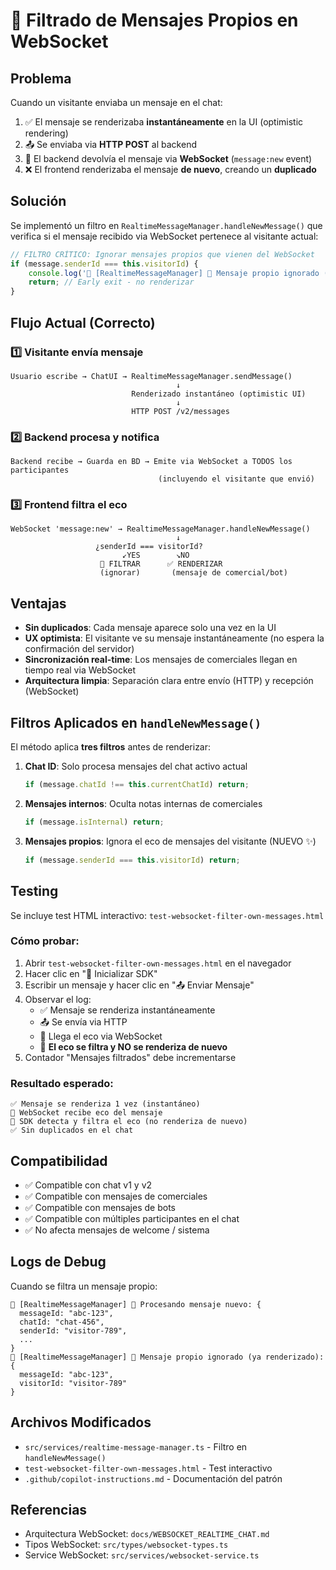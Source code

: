 # 🚫 Filtrado de Mensajes Propios en WebSocket

## Problema

Cuando un visitante enviaba un mensaje en el chat:

1. ✅ El mensaje se renderizaba **instantáneamente** en la UI (optimistic rendering)
2. 📤 Se enviaba via **HTTP POST** al backend
3. 📡 El backend devolvía el mensaje via **WebSocket** (`message:new` event)
4. ❌ El frontend renderizaba el mensaje **de nuevo**, creando un **duplicado**

## Solución

Se implementó un filtro en `RealtimeMessageManager.handleNewMessage()` que verifica si el mensaje recibido via WebSocket pertenece al visitante actual:

```typescript
// FILTRO CRÍTICO: Ignorar mensajes propios que vienen del WebSocket
if (message.senderId === this.visitorId) {
    console.log('💬 [RealtimeMessageManager] 🚫 Mensaje propio ignorado (ya renderizado)');
    return; // Early exit - no renderizar
}
```

## Flujo Actual (Correcto)

### 1️⃣ Visitante envía mensaje
```
Usuario escribe → ChatUI → RealtimeMessageManager.sendMessage()
                                     ↓
                           Renderizado instantáneo (optimistic UI)
                                     ↓
                           HTTP POST /v2/messages
```

### 2️⃣ Backend procesa y notifica
```
Backend recibe → Guarda en BD → Emite via WebSocket a TODOS los participantes
                                 (incluyendo el visitante que envió)
```

### 3️⃣ Frontend filtra el eco
```
WebSocket 'message:new' → RealtimeMessageManager.handleNewMessage()
                                     ↓
                   ¿senderId === visitorId? 
                         ↙YES        ↘NO
                    🚫 FILTRAR      ✅ RENDERIZAR
                    (ignorar)       (mensaje de comercial/bot)
```

## Ventajas

- **Sin duplicados**: Cada mensaje aparece solo una vez en la UI
- **UX optimista**: El visitante ve su mensaje instantáneamente (no espera la confirmación del servidor)
- **Sincronización real-time**: Los mensajes de comerciales llegan en tiempo real via WebSocket
- **Arquitectura limpia**: Separación clara entre envío (HTTP) y recepción (WebSocket)

## Filtros Aplicados en `handleNewMessage()`

El método aplica **tres filtros** antes de renderizar:

1. **Chat ID**: Solo procesa mensajes del chat activo actual
   ```typescript
   if (message.chatId !== this.currentChatId) return;
   ```

2. **Mensajes internos**: Oculta notas internas de comerciales
   ```typescript
   if (message.isInternal) return;
   ```

3. **Mensajes propios**: Ignora el eco de mensajes del visitante (NUEVO ✨)
   ```typescript
   if (message.senderId === this.visitorId) return;
   ```

## Testing

Se incluye test HTML interactivo: `test-websocket-filter-own-messages.html`

### Cómo probar:

1. Abrir `test-websocket-filter-own-messages.html` en el navegador
2. Hacer clic en "🚀 Inicializar SDK"
3. Escribir un mensaje y hacer clic en "📤 Enviar Mensaje"
4. Observar el log:
   - ✅ Mensaje se renderiza instantáneamente
   - 📤 Se envía via HTTP
   - 📡 Llega el eco via WebSocket
   - 🚫 **El eco se filtra y NO se renderiza de nuevo**
5. Contador "Mensajes filtrados" debe incrementarse

### Resultado esperado:

```
✅ Mensaje se renderiza 1 vez (instantáneo)
📡 WebSocket recibe eco del mensaje
🚫 SDK detecta y filtra el eco (no renderiza de nuevo)
✅ Sin duplicados en el chat
```

## Compatibilidad

- ✅ Compatible con chat v1 y v2
- ✅ Compatible con mensajes de comerciales
- ✅ Compatible con mensajes de bots
- ✅ Compatible con múltiples participantes en el chat
- ✅ No afecta mensajes de welcome / sistema

## Logs de Debug

Cuando se filtra un mensaje propio:

```
💬 [RealtimeMessageManager] 📨 Procesando mensaje nuevo: {
  messageId: "abc-123",
  chatId: "chat-456", 
  senderId: "visitor-789",
  ...
}
💬 [RealtimeMessageManager] 🚫 Mensaje propio ignorado (ya renderizado): {
  messageId: "abc-123",
  visitorId: "visitor-789"
}
```

## Archivos Modificados

- `src/services/realtime-message-manager.ts` - Filtro en `handleNewMessage()`
- `test-websocket-filter-own-messages.html` - Test interactivo
- `.github/copilot-instructions.md` - Documentación del patrón

## Referencias

- Arquitectura WebSocket: `docs/WEBSOCKET_REALTIME_CHAT.md`
- Tipos WebSocket: `src/types/websocket-types.ts`
- Service WebSocket: `src/services/websocket-service.ts`
